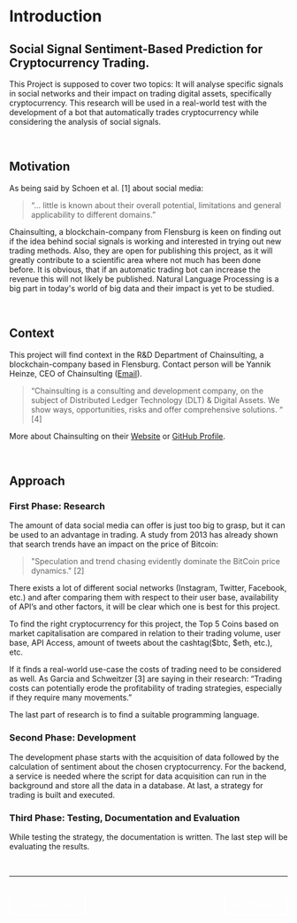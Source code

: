 
# Introduction 

## Social Signal Sentiment-Based Prediction for Cryptocurrency Trading.

This Project is supposed to cover two topics:
It will analyse specific signals in social networks and their impact on trading digital assets, specifically cryptocurrency. This research will be used in a real-world test with the development of a bot that automatically trades cryptocurrency while considering the analysis of social signals.

</br>

## Motivation

As being said by Schoen et al. [1] about social media: 
> “… little is known about their overall potential, limitations and general applicability to different domains.”

Chainsulting, a blockchain-company from Flensburg is keen on finding out if the idea behind social signals is working and interested in trying out new trading methods. Also, they are open for publishing this project, as it will greatly contribute to a scientific area where not much has been done before. It is obvious, that if an automatic trading bot can increase the revenue this will not likely be published. 
Natural Language Processing is a big part in today's world of big data and their impact is yet to be studied.

</br>

## Context
This project will find context in the R&D Department of Chainsulting, a blockchain-company based in Flensburg.
Contact person will be Yannik Heinze, CEO of Chainsulting ([Email](y.heinze@chainsulting.de)).

> “Chainsulting is a consulting and development company, on the subject of Distributed Ledger Technology (DLT) & Digital Assets. We show ways, opportunities, risks and offer comprehensive solutions. “ [4]

More about Chainsulting on their [Website](https://chainsulting.de) or [GitHub Profile](https://github.com/chainsulting).


</br>

## Approach

### First Phase: Research

The amount of data social media can offer is just too big to grasp, but it can be used to an advantage in trading. A study from 2013 has already shown that search trends have an impact on the price of Bitcoin:
> "Speculation and trend chasing evidently dominate the BitCoin price dynamics." [2]

There exists a lot of different social networks (Instagram, Twitter, Facebook, etc.) and after comparing them with respect to their user base, availability of API’s and other factors, it will be clear which one is best for this project.

To find the right cryptocurrency for this project, the Top 5 Coins based on market capitalisation are compared in relation to their trading volume, user base, API Access, amount of tweets about the cashtag($btc, $eth, etc.), etc.

If it finds a real-world use-case the costs of trading need to be considered as well. 
As Garcia and Schweitzer [3] are saying in their research: “Trading costs can potentially erode the profitability of trading strategies, especially if they require many movements.” 

The last part of research is to find a suitable programming language.

### Second Phase: Development

The development phase starts with the acquisition of data followed by the calculation of sentiment about the chosen cryptocurrency.
For the backend, a service is needed where the script for data acquisition can run in the background and store all the data in a database.
At last, a strategy for trading is built and executed.

### Third Phase: Testing, Documentation and Evaluation
While testing the strategy, the documentation is written. The last step will be evaluating the results.

</br>

---

</br>

<div style="display: inline;" >
<a href=""><button onclick="" type="button"  style="border: 2px white solid; background-color: transparent; color:white; border-radius: 8px; padding: 10px;">< Previous Chapter</button></a>
<a href=""><button type="button"  style="float:right; border: 2px white solid; background-color: transparent; color:white; border-radius: 8px; padding: 10px;">Next Chapter ></button></a>
</div>

</br>

